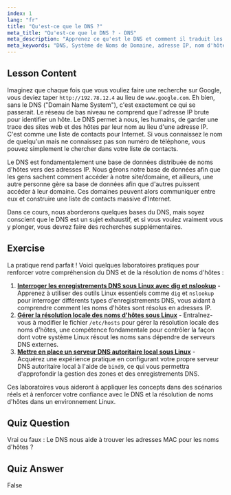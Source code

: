 ```yaml
---
index: 1
lang: "fr"
title: "Qu'est-ce que le DNS ?"
meta_title: "Qu'est-ce que le DNS ? - DNS"
meta_description: "Apprenez ce qu'est le DNS et comment il traduit les noms de domaine en adresses IP. Comprenez ce concept fondamental d'Internet avec notre guide Linux convivial pour débutants."
meta_keywords: "DNS, Système de Noms de Domaine, adresse IP, nom d'hôte, réseau Linux, débutant, tutoriel, guide"
---
```


## Lesson Content

Imaginez que chaque fois que vous vouliez faire une recherche sur Google, vous deviez taper `http://192.78.12.4` au lieu de `www.google.com`. Eh bien, sans le DNS ("Domain Name System"), c'est exactement ce qui se passerait. Le réseau de bas niveau ne comprend que l'adresse IP brute pour identifier un hôte. Le DNS permet à nous, les humains, de garder une trace des sites web et des hôtes par leur nom au lieu d'une adresse IP. C'est comme une liste de contacts pour Internet. Si vous connaissez le nom de quelqu'un mais ne connaissez pas son numéro de téléphone, vous pouvez simplement le chercher dans votre liste de contacts.

Le DNS est fondamentalement une base de données distribuée de noms d'hôtes vers des adresses IP. Nous gérons notre base de données afin que les gens sachent comment accéder à notre site/domaine, et ailleurs, une autre personne gère sa base de données afin que d'autres puissent accéder à leur domaine. Ces domaines peuvent alors communiquer entre eux et construire une liste de contacts massive d'Internet.

Dans ce cours, nous aborderons quelques bases du DNS, mais soyez conscient que le DNS est un sujet exhaustif, et si vous voulez vraiment vous y plonger, vous devrez faire des recherches supplémentaires.

## Exercise

La pratique rend parfait ! Voici quelques laboratoires pratiques pour renforcer votre compréhension du DNS et de la résolution de noms d'hôtes :

1. **[Interroger les enregistrements DNS sous Linux avec dig et nslookup](https://labex.io/fr/labs/linux-query-dns-records-in-linux-with-dig-and-nslookup)** - Apprenez à utiliser des outils Linux essentiels comme `dig` et `nslookup` pour interroger différents types d'enregistrements DNS, vous aidant à comprendre comment les noms d'hôtes sont résolus en adresses IP.
2. **[Gérer la résolution locale des noms d'hôtes sous Linux](https://labex.io/fr/labs/linux-manage-local-hostname-resolution-in-linux)** - Entraînez-vous à modifier le fichier `/etc/hosts` pour gérer la résolution locale des noms d'hôtes, une compétence fondamentale pour contrôler la façon dont votre système Linux résout les noms sans dépendre de serveurs DNS externes.
3. **[Mettre en place un serveur DNS autoritaire local sous Linux](https://labex.io/fr/labs/linux-set-up-a-local-authoritative-dns-server-on-linux)** - Acquérez une expérience pratique en configurant votre propre serveur DNS autoritaire local à l'aide de `bind9`, ce qui vous permettra d'approfondir la gestion des zones et des enregistrements DNS.

Ces laboratoires vous aideront à appliquer les concepts dans des scénarios réels et à renforcer votre confiance avec le DNS et la résolution de noms d'hôtes dans un environnement Linux.

## Quiz Question

Vrai ou faux : Le DNS nous aide à trouver les adresses MAC pour les noms d'hôtes ?

## Quiz Answer

False
